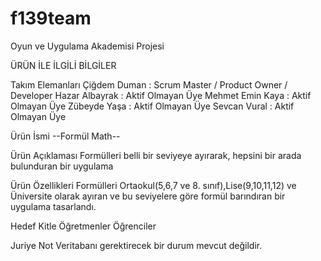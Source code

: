 # f139team
Oyun ve Uygulama Akademisi Projesi


ÜRÜN İLE İLGİLİ BİLGİLER

Takım Elemanları
Çiğdem Duman : Scrum Master / Product Owner / Developer
Hazar Albayrak : Aktif Olmayan Üye
Mehmet Emin Kaya : Aktif Olmayan Üye
Zübeyde Yaşa : Aktif Olmayan Üye
Sevcan Vural : Aktif Olmayan Üye

Ürün İsmi
--Formül Math--

Ürün Açıklaması
Formülleri belli bir seviyeye ayırarak, hepsini bir arada bulunduran bir uygulama

Ürün Özellikleri
Formülleri Ortaokul(5,6,7 ve 8. sınıf),Lise(9,10,11,12) ve Üniversite olarak ayıran 
ve bu seviyelere göre formül barındıran bir uygulama tasarlandı.



Hedef Kitle
Öğretmenler
Öğrenciler

Juriye Not
Veritabanı gerektirecek bir durum mevcut değildir.

